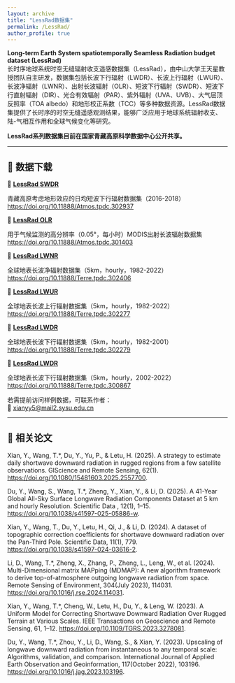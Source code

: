 ```yaml
---
layout: archive
title: "LessRad数据集"
permalink: /LessRad/
author_profile: true
---
```


**Long-term Earth System spatiotemporally Seamless Radiation budget dataset (LessRad)**  
    长时序地球系统时空无缝辐射收支遥感数据集（LessRad），由中山大学王天星教授团队自主研发，数据集包括长波下行辐射（LWDR）、长波上行辐射（LWUR）、长波净辐射（LWNR）、出射长波辐射（OLR）、短波下行辐射（SWDR）、短波下行直射辐射（DIR）、光合有效辐射（PAR）、紫外辐射（UVA、UVB）、大气层顶反照率（TOA albedo）和地形校正系数（TCC）等多种数据资源。LessRad数据集提供了长时序的时空无缝遥感观测结果，能够广泛应用于地球系统辐射收支、陆-气相互作用和全球气候变化等研究。
    
**LessRad系列数据集目前在国家青藏高原科学数据中心公开共享。**

---

## 📂 数据下载
🔗 **[LessRad SWDR](https://doi.org/10.11888/Atmos.tpdc.302937)**

青藏高原考虑地形效应的日均短波下行辐射数据集（2016-2018）
https://doi.org/10.11888/Atmos.tpdc.302937


 🔗 **[LessRad OLR](https://doi.org/10.11888/Atmos.tpdc.301403)**

用于气候监测的高分辨率（0.05°，每小时）MODIS出射长波辐射数据集
https://doi.org/10.11888/Atmos.tpdc.301403


 🔗 **[LessRad LWNR](https://doi.org/10.11888/Terre.tpdc.302406)**

全球地表长波净辐射数据集（5km，hourly，1982-2022）
https://doi.org/10.11888/Terre.tpdc.302406


🔗 **[LessRad LWUR](https://doi.org/10.11888/Terre.tpdc.302277)**

全球地表长波上行辐射数据集（5km，hourly，1982-2022）
https://doi.org/10.11888/Terre.tpdc.302277


🔗 **[LessRad LWDR](https://doi.org/10.11888/Terre.tpdc.302279)**

全球地表长波下行辐射数据集（5km，hourly，1982-2001）
https://doi.org/10.11888/Terre.tpdc.302279


🔗 **[LessRad LWDR](https://doi.org/10.11888/Terre.tpdc.300867)**

全球地表长波下行辐射数据集（5km，hourly，2002-2022）
https://doi.org/10.11888/Terre.tpdc.300867

若需提前访问样例数据，可联系作者：  
📧 [xianyy5@mail2.sysu.edu.cn](mailto:xianyy5@mail2.sysu.edu.cn)

---

## 📖 相关论文

Xian, Y., Wang, T.*, Du, Y., Yu, P., & Letu, H. (2025). A strategy to estimate daily shortwave downward radiation in rugged regions from a few satellite observations. GIScience and Remote Sensing, 62(1). https://doi.org/10.1080/15481603.2025.2557700.

Du, Y., Wang, S., Wang, T.*, Zheng, Y., Xian, Y., & Li, D. (2025). A 41-Year Global All-Sky Surface Longwave Radiation Components Dataset at 5 km and hourly Resolution. Scientific Data , 12(1), 1–15. https://doi.org/10.1038/s41597-025-05886-w.

Xian, Y., Wang, T., Du, Y., Letu, H., Qi, J., & Li, D. (2024). A dataset of topographic correction coefficients for shortwave downward radiation over the Pan-Third Pole. Scientific Data, 11(1), 779. https://doi.org/10.1038/s41597-024-03616-2.

Li, D., Wang, T.*, Zheng, X., Zhang, P., Zheng, L., Leng, W., et al. (2024). Multi-Dimensional matrix MAPping (MDMAP): A new algorithm framework to derive top-of-atmosphere outgoing longwave radiation from space. Remote Sensing of Environment, 304(July 2023), 114031. https://doi.org/10.1016/j.rse.2024.114031.

Xian, Y., Wang, T.*, Cheng, W., Letu, H., Du, Y., & Leng, W. (2023). A Uniform Model for Correcting Shortwave Downward Radiation Over Rugged Terrain at Various Scales. IEEE Transactions on Geoscience and Remote Sensing, 61, 1–12. https://doi.org/10.1109/TGRS.2023.3278081.

Du, Y., Wang, T.*, Zhou, Y., Li, D., Wang, S., & Xian, Y. (2023). Upscaling of longwave downward radiation from instantaneous to any temporal scale: Algorithms, validation, and comparison. International Journal of Applied Earth Observation and Geoinformation, 117(October 2022), 103196. https://doi.org/10.1016/j.jag.2023.103196.

